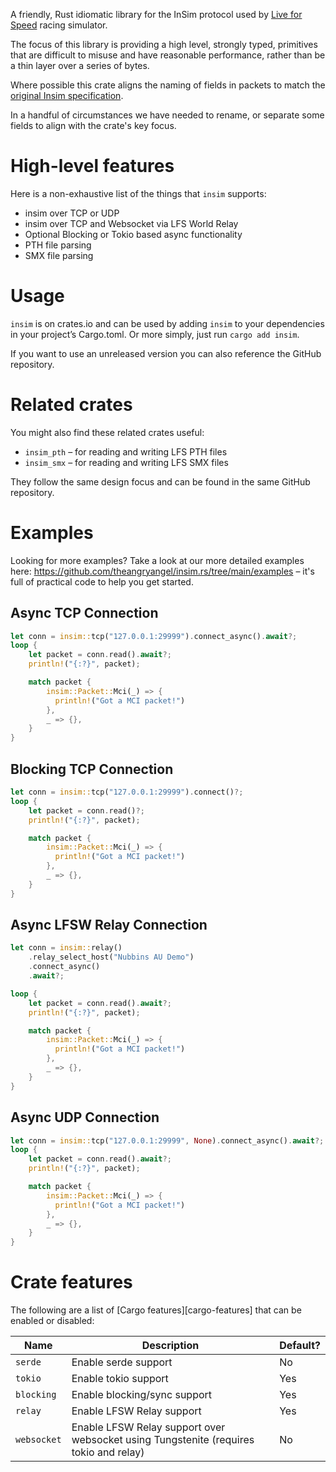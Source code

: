 A friendly, Rust idiomatic library for the InSim protocol used by [Live for Speed](https://www.lfs.net/) racing simulator.

The focus of this library is providing a high level, strongly typed, primitives that are difficult to misuse and have reasonable performance, rather than be a thin layer over a series of bytes.

Where possible this crate aligns the naming of fields in packets to match the [original Insim specification](https://en.lfsmanual.net/wiki/InSim.txt).

In a handful of circumstances we have needed to rename, or separate some fields to align with the crate's key focus.

# High-level features

Here is a non-exhaustive list of the things that `insim` supports:

- insim over TCP or UDP
- insim over TCP and Websocket via LFS World Relay
- Optional Blocking or Tokio based async functionality
- PTH file parsing
- SMX file parsing

# Usage

`insim` is on crates.io and can be used by adding `insim` to your dependencies in your project’s Cargo.toml.
Or more simply, just run `cargo add insim`.

If you want to use an unreleased version you can also reference the GitHub repository.

# Related crates

You might also find these related crates useful:

- `insim_pth` – for reading and writing LFS PTH files
- `insim_smx` – for reading and writing LFS SMX files

They follow the same design focus and can be found in the same GitHub repository.

# Examples

Looking for more examples? Take a look at our more detailed examples here: <https://github.com/theangryangel/insim.rs/tree/main/examples> – it's full of practical code to help you get started.

## Async TCP Connection

```rust
let conn = insim::tcp("127.0.0.1:29999").connect_async().await?;
loop {
    let packet = conn.read().await?;
    println!("{:?}", packet);

    match packet {
        insim::Packet::Mci(_) => {
          println!("Got a MCI packet!")
        },
        _ => {},
    }
}
```

## Blocking TCP Connection

```rust
let conn = insim::tcp("127.0.0.1:29999").connect()?;
loop {
    let packet = conn.read()?;
    println!("{:?}", packet);

    match packet {
        insim::Packet::Mci(_) => {
          println!("Got a MCI packet!")
        },
        _ => {},
    }
}
```

## Async LFSW Relay Connection

```rust
let conn = insim::relay()
    .relay_select_host("Nubbins AU Demo")
    .connect_async()
    .await?;

loop {
    let packet = conn.read().await?;
    println!("{:?}", packet);

    match packet {
        insim::Packet::Mci(_) => {
          println!("Got a MCI packet!")
        },
        _ => {},
    }
}
```

## Async UDP Connection

```rust
let conn = insim::tcp("127.0.0.1:29999", None).connect_async().await?;
loop {
    let packet = conn.read().await?;
    println!("{:?}", packet);

    match packet {
        insim::Packet::Mci(_) => {
          println!("Got a MCI packet!")
        },
        _ => {},
    }
}
```

# Crate features

The following are a list of [Cargo features][cargo-features] that can be enabled or disabled:

| Name        | Description                                                                           | Default? |
| ----------- | ------------------------------------------------------------------------------------- | -------- |
| `serde`     | Enable serde support                                                                  | No       |
| `tokio`     | Enable tokio support                                                                  | Yes      |
| `blocking`  | Enable blocking/sync support                                                          | Yes      |
| `relay`     | Enable LFSW Relay support                                                             | Yes      |
| `websocket` | Enable LFSW Relay support over websocket using Tungstenite (requires tokio and relay) | No       |
